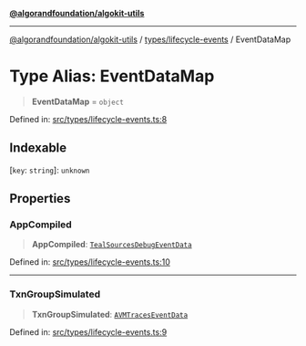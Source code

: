[**@algorandfoundation/algokit-utils**](../../../README.md)

***

[@algorandfoundation/algokit-utils](../../../README.md) / [types/lifecycle-events](../README.md) / EventDataMap

# Type Alias: EventDataMap

> **EventDataMap** = `object`

Defined in: [src/types/lifecycle-events.ts:8](https://github.com/algorandfoundation/algokit-utils-ts/blob/main/src/types/lifecycle-events.ts#L8)

## Indexable

\[`key`: `string`\]: `unknown`

## Properties

### AppCompiled

> **AppCompiled**: [`TealSourcesDebugEventData`](../../debugging/interfaces/TealSourcesDebugEventData.md)

Defined in: [src/types/lifecycle-events.ts:10](https://github.com/algorandfoundation/algokit-utils-ts/blob/main/src/types/lifecycle-events.ts#L10)

***

### TxnGroupSimulated

> **TxnGroupSimulated**: [`AVMTracesEventData`](../../debugging/interfaces/AVMTracesEventData.md)

Defined in: [src/types/lifecycle-events.ts:9](https://github.com/algorandfoundation/algokit-utils-ts/blob/main/src/types/lifecycle-events.ts#L9)

